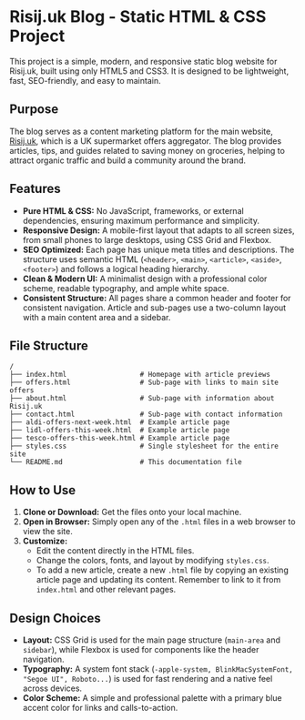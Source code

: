 # Risij.uk Blog - Static HTML & CSS Project

This project is a simple, modern, and responsive static blog website for Risij.uk, built using only HTML5 and CSS3. It is designed to be lightweight, fast, SEO-friendly, and easy to maintain.

## Purpose

The blog serves as a content marketing platform for the main website, [Risij.uk](https://risij.uk), which is a UK supermarket offers aggregator. The blog provides articles, tips, and guides related to saving money on groceries, helping to attract organic traffic and build a community around the brand.

## Features

- **Pure HTML & CSS:** No JavaScript, frameworks, or external dependencies, ensuring maximum performance and simplicity.
- **Responsive Design:** A mobile-first layout that adapts to all screen sizes, from small phones to large desktops, using CSS Grid and Flexbox.
- **SEO Optimized:** Each page has unique meta titles and descriptions. The structure uses semantic HTML (`<header>`, `<main>`, `<article>`, `<aside>`, `<footer>`) and follows a logical heading hierarchy.
- **Clean & Modern UI:** A minimalist design with a professional color scheme, readable typography, and ample white space.
- **Consistent Structure:** All pages share a common header and footer for consistent navigation. Article and sub-pages use a two-column layout with a main content area and a sidebar.

## File Structure

```
/
├── index.html                  # Homepage with article previews
├── offers.html                 # Sub-page with links to main site offers
├── about.html                  # Sub-page with information about Risij.uk
├── contact.html                # Sub-page with contact information
├── aldi-offers-next-week.html  # Example article page
├── lidl-offers-this-week.html  # Example article page
├── tesco-offers-this-week.html # Example article page
├── styles.css                  # Single stylesheet for the entire site
└── README.md                   # This documentation file
```

## How to Use

1.  **Clone or Download:** Get the files onto your local machine.
2.  **Open in Browser:** Simply open any of the `.html` files in a web browser to view the site.
3.  **Customize:**
    *   Edit the content directly in the HTML files.
    *   Change the colors, fonts, and layout by modifying `styles.css`.
    *   To add a new article, create a new `.html` file by copying an existing article page and updating its content. Remember to link to it from `index.html` and other relevant pages.

## Design Choices

- **Layout:** CSS Grid is used for the main page structure (`main-area` and `sidebar`), while Flexbox is used for components like the header navigation.
- **Typography:** A system font stack (`-apple-system, BlinkMacSystemFont, "Segoe UI", Roboto...`) is used for fast rendering and a native feel across devices.
- **Color Scheme:** A simple and professional palette with a primary blue accent color for links and calls-to-action.
